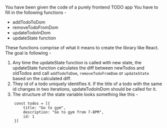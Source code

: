 You have been given the code of a purely frontend TODO app
You have to fill in the following functions - 
 - addTodoToDom
 - removeTodoFromDom
 - updateTodoInDom
 - updateState function

These functions comprise of what it means to create the library like React.
The goal is following - 
1. Any time the updateState function is called with new state, the updateState function calculates the diff between newTodos and oldTodos and call `addTodoToDom`, `removeTodoFromDom` or `updateState` based on the calculated diff.
2. They id of a todo uniquely identifies it. If the title of a todo with the same id changes in two iterations, updateTodoInDom should be called for it.
3. The structure of the state variable looks something like this - 
```jscode
    const todos = [{
        title: "Go to gym",
        description: "Go to gym from 7-8PM",
        id: 1
    }]
```
